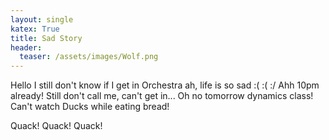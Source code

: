 ```yaml
---
layout: single
katex: True
title: Sad Story
header:
  teaser: /assets/images/Wolf.png
---
```

Hello I still don't know if I get in Orchestra ah, life is so sad :(
:( :/
Ahh 10pm already! Still don't call me, can't get in...
Oh no tomorrow dynamics class! Can't watch Ducks while eating bread!


Quack!
Quack!
Quack!